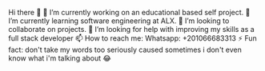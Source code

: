 Hi there 👋
🔭 I’m currently working on an educational based self project.
🌱 I’m currently learning software engineering at ALX.
👯 I’m looking to collaborate on projects.
🤔 I’m looking for help with improving my skills as a full stack developer
📫 How to reach me: Whatsapp: +201066683313
⚡ Fun fact: don't take my words too seriously caused sometimes i don't even know what i'm talking about 😂
